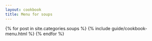 ```yaml
---
layout: cookbook
title: Menu for soups
---
```

<div class="container">
{% for post in site.categories.soups %}
{% include guide/cookbook-menu.html %}
{% endfor %}
</div>